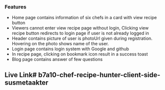 ### Features

- Home page contains information of six chefs in a card with view recipe button
- Viewers cannot enter view recipe page without login, Clicking view recipe button redirects to login page if user is not already logged in
- Header contains picture of user is photoUrl given during registration. Hovering on the photo shows name of the user.
- Login page contains login system with Google and github
- In recipe page, clicking on bookmark icon result in a success toast
- Blog page contains answer of few questions

## Live Link#   b 7 a 1 0 - c h e f - r e c i p e - h u n t e r - c l i e n t - s i d e - s u s m e t a a k t e r  
 